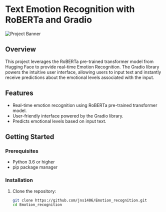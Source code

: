 # Text Emotion Recognition with RoBERTa and Gradio

![Project Banner](https://miro.medium.com/v2/resize:fit:1400/1*XwdQpuAjVGauCTY6dQQK7w.png)

## Overview

This project leverages the RoBERTa pre-trained transformer model from Hugging Face to provide real-time Emotion Recognition. The Gradio library powers the intuitive user interface, allowing users to input text and instantly receive predictions about the emotional levels associated with the input.

## Features

- Real-time emotion recognition using RoBERTa pre-trained transformer model.
- User-friendly interface powered by the Gradio library.
- Predicts emotional levels based on input text.

## Getting Started

### Prerequisites

- Python 3.6 or higher
- pip package manager

### Installation

1. Clone the repository:

   ```bash
   git clone https://github.com/jns1406/Emotion_recognition.git
   cd Emotion_recognition
